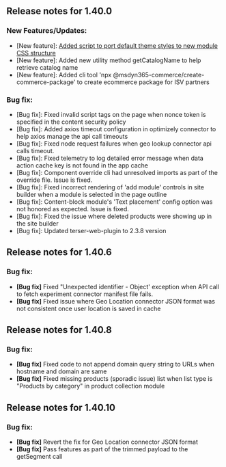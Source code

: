 ## Release notes for 1.40.0

### New Features/Updates:
- [New feature]: [Added script to port default theme styles to new module CSS structure](https://docs.microsoft.com/en-us/dynamics365/commerce/e-commerce-extensibility/cli-command-reference#optimize-module-css)
- [New feature]: Added new utility method getCatalogName to help retrieve catalog name
- [New feature]: Added cli tool 'npx @msdyn365-commerce/create-commerce-package' to create ecommerce package for ISV partners

### Bug fix:
- [Bug fix]: Fixed invalid script tags on the page when nonce token is specified in the content security policy
- [Bug fix]: Added axios timeout configuration in optimizely connector to help axios manage the api call timeouts
- [Bug fix]: Fixed node request failures when geo lookup connector api calls timeout.
- [Bug fix]: Fixed telemetry to log detailed error message when data action cache key is not found in the app cache
- [Bug fix]: Component override cli had unresolved imports as part of the override file. Issue is fixed.
- [Bug fix]: Fixed incorrect rendering of 'add module' controls in site builder when a module is selected in the page outline
- [Bug fix]: Content-block module's 'Text placement' config option was not honored as expected. Issue is fixed.
- [Bug fix]: Fixed the issue where deleted products were showing up in the site builder
- [Bug fix]: Updated terser-web-plugin to 2.3.8 version

## Release notes for 1.40.6

### Bug fix:
* **[Bug fix]** Fixed "Unexpected identifier - Object' exception when API call to fetch experiment connector manifest file fails.
* **[Bug fix]** Fixed issue where Geo Location connector JSON format was not consistent once user location is saved in cache

## Release notes for 1.40.8

### Bug fix:
* **[Bug fix]** Fixed code to not append domain query string to URLs when hostname and domain are same
* **[Bug fix]** Fixed missing products (sporadic issue) list when list type is "Products by category" in product collection module

## Release notes for 1.40.10

### Bug fix:
* **[Bug fix]** Revert the fix for Geo Location connector JSON format
* **[Bug fix]** Pass features as part of the trimmed payload to the getSegment call